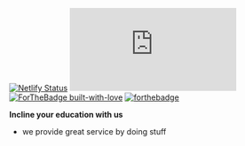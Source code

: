 [![Netlify Status](https://api.netlify.com/api/v1/badges/5a50b7f8-0434-4744-bc81-32060337e2d3/deploy-status)](https://app.netlify.com/sites/inclineedu/deploys)
[![Website inclineedu.org](https://img.shields.io/website-up-down-green-red/http/inclineedu.org)](http://inclineedu.org/)\
[![ForTheBadge built-with-love](http://ForTheBadge.com/images/badges/built-with-love.svg)](https://GitHub.com/inclineEducation/)
[![forthebadge](https://forthebadge.com/images/badges/gluten-free.svg)](https://inclineedu.org)

**Incline your education with us**

- we provide great service by doing stuff

